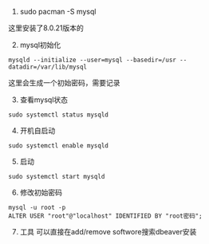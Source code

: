 1. sudo pacman -S mysql

这里安装了8.0.21版本的

2. mysql初始化
```
mysqld --initialize --user=mysql --basedir=/usr --datadir=/var/lib/mysql
```
这里会生成一个初始密码，需要记录

3. 查看mysql状态
```
sudo systemctl status mysqld
```
4. 开机自启动
```
sudo systemctl enable mysqld
```
5. 启动
```
sudo systemctl start mysqld
```
6. 修改初始密码
```
mysql -u root -p
ALTER USER "root"@"localhost" IDENTIFIED BY "root密码";
```

7. 工具
可以直接在add/remove softwore搜索dbeaver安装